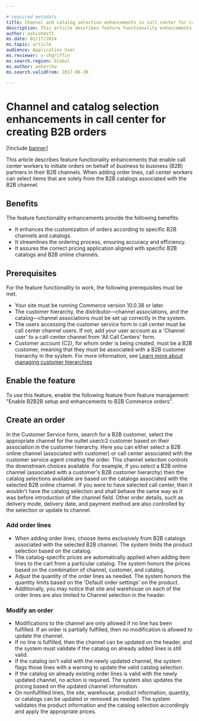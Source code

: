 ```yaml
---

# required metadata
title: Channel and catalog selection enhancements in call center for creating B2B orders
description: This article describes feature functionality enhancements that enable call center workers to initiate orders on behalf of business to business (B2B) partners in their B2B channels.
author: ashishmsft
ms.date: 01/17/2024
ms.topic: article
audience: Application User
ms.reviewer: v-chgriffin
ms.search.region: Global
ms.author: asharchw
ms.search.validFrom: 2017-06-30

---
```

# Channel and catalog selection enhancements in call center for creating B2B orders 

[!include [banner](../includes/banner.md)]

This article describes feature functionality enhancements that enable call center workers to initiate orders on behalf of business to business (B2B) partners in their B2B channels. When adding order lines, call center workers can select items that are solely from the B2B catalogs associated with the B2B channel.

## Benefits

The feature functionality enhancements provide the following benefits:

- It enhances the customization of orders according to specific B2B channels and catalogs.
- It streamlines the ordering process, ensuring accuracy and efficiency.
- It assures the correct pricing application aligned with specific B2B catalogs and B2B online channels.

## Prerequisites

For the feature functionality to work, the following prerequisites must be met.

- Your site must be running Commerce version 10.0.38 or later. 
- The customer hierarchy, the distributor—channel associations, and the catalog—channel associations must be set up correctly in the system.
- The users accessing the customer service form in call center must be call center channel users. If not, add your user account as a 'Channel user' to a call-center channel from 'All Call Centers' form.
- Customer account (C2), for whom order is being created, must be a B2B customer, meaning that they must be associated with a B2B customer hierarchy in the system. For more information, see [Learn more about managing customer hierarchies](./b2b/partners-customer-hierarchies.md)

## Enable the feature

To use this feature, enable the following feature from feature management: "Enable B2B2B setup and enhancements to B2B Commerce orders".

## Create an order

In the Customer Service form, search for a B2B customer, select the appropriate channel for the outlet user/c2 customer based on their association in the customer hierarchy. Here you can either select a B2B online channel (associated with customer) or call center associated with the customer service agent creating the order. This channel selection controls the downstream choices available. For example, if you select a B2B online channel (associated with a customer's B2B customer hierarchy) then the catalog selections available are based on the catalogs associated with the selected B2B online channel. If you were to have selected call center, then it wouldn't have the catalog selection and shall behave the same way as it was before introduction of the channel field. Other order details, such as delivery mode, delivery date, and payment method are also controlled by the selection or update to channel. 

### Add order lines

- When adding order lines, choose items exclusively from B2B catalogs associated with the selected B2B channel. The system limits the product selection based on the catalog.
- The catalog-specific prices are automatically applied when adding item lines to the cart from a particular catalog. The system honors the prices based on the combination of channel, customer, and catalog.
- Adjust the quantity of the order lines as needed. The system honors the quantity limits based on the 'Default order settings' on the product.
- Additionally, you may notice that site and warehouse on each of the order lines are also limited to Channel selection in the header. 

### Modify an order

- Modifications to the channel are only allowed if no line has been fulfilled. If an order is partially fulfilled, then no modification is allowed to update the channel.
- If no line is fulfilled, then the channel can be updated on the header, and the system must validate if the catalog on already added lines is still valid.
- If the catalog isn't valid with the newly updated channel, the system flags those lines with a warning to update the valid catalog selection.
- If the catalog on already existing order lines is valid with the newly updated channel, no action is required. The system also updates the pricing based on the updated channel information.
- On nonfulfilled lines, the site, warehouse, product information, quantity, or catalogs can be updated or removed as needed. The system validates the product information and the catalog selection accordingly and apply the appropriate prices.

 
